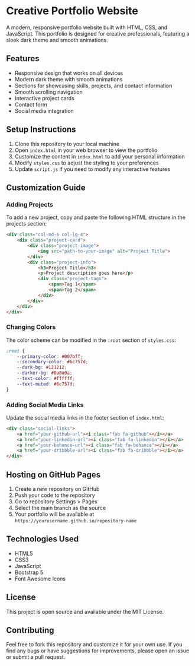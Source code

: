 # Creative Portfolio Website

A modern, responsive portfolio website built with HTML, CSS, and JavaScript. This portfolio is designed for creative professionals, featuring a sleek dark theme and smooth animations.

## Features

- Responsive design that works on all devices
- Modern dark theme with smooth animations
- Sections for showcasing skills, projects, and contact information
- Smooth scrolling navigation
- Interactive project cards
- Contact form
- Social media integration

## Setup Instructions

1. Clone this repository to your local machine
2. Open `index.html` in your web browser to view the portfolio
3. Customize the content in `index.html` to add your personal information
4. Modify `styles.css` to adjust the styling to your preferences
5. Update `script.js` if you need to modify any interactive features

## Customization Guide

### Adding Projects

To add a new project, copy and paste the following HTML structure in the projects section:

```html
<div class="col-md-6 col-lg-4">
    <div class="project-card">
        <div class="project-image">
            <img src="path-to-your-image" alt="Project Title">
        </div>
        <div class="project-info">
            <h3>Project Title</h3>
            <p>Project description goes here</p>
            <div class="project-tags">
                <span>Tag 1</span>
                <span>Tag 2</span>
            </div>
        </div>
    </div>
</div>
```

### Changing Colors

The color scheme can be modified in the `:root` section of `styles.css`:

```css
:root {
    --primary-color: #007bff;
    --secondary-color: #6c757d;
    --dark-bg: #121212;
    --darker-bg: #0a0a0a;
    --text-color: #ffffff;
    --text-muted: #6c757d;
}
```

### Adding Social Media Links

Update the social media links in the footer section of `index.html`:

```html
<div class="social-links">
    <a href="your-github-url"><i class="fab fa-github"></i></a>
    <a href="your-linkedin-url"><i class="fab fa-linkedin"></i></a>
    <a href="your-behance-url"><i class="fab fa-behance"></i></a>
    <a href="your-dribbble-url"><i class="fab fa-dribbble"></i></a>
</div>
```

## Hosting on GitHub Pages

1. Create a new repository on GitHub
2. Push your code to the repository
3. Go to repository Settings > Pages
4. Select the main branch as the source
5. Your portfolio will be available at `https://yourusername.github.io/repository-name`

## Technologies Used

- HTML5
- CSS3
- JavaScript
- Bootstrap 5
- Font Awesome Icons

## License

This project is open source and available under the MIT License.

## Contributing

Feel free to fork this repository and customize it for your own use. If you find any bugs or have suggestions for improvements, please open an issue or submit a pull request. 